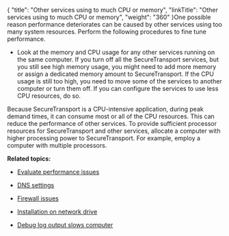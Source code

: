 {
    "title": "Other services using to much CPU or memory",
    "linkTitle": "Other services using to much CPU or memory",
    "weight": "360"
}One possible reason performance deteriorates can be caused by other services using too many system resources. Perform the following procedures to fine tune performance.

-   Look at the memory and CPU usage for any other services running on the same computer. If you turn off all the SecureTransport services, but you still see high memory usage, you might need to add more memory or assign a dedicated memory amount to SecureTransport. If the CPU usage is still too high, you need to move some of the services to another computer or turn them off. If you can configure the services to use less CPU resources, do so.

Because SecureTransport is a CPU-intensive application, during peak demand times, it can consume most or all of the CPU resources. This can reduce the performance of other services. To provide sufficient processor resources for SecureTransport and other services, allocate a computer with higher processing power to SecureTransport. For example, employ a computer with multiple processors.

**Related topics:**

-   [Evaluate performance issues](../t_st_evaluate_performance_issues)
-   [DNS settings](../t_st_dns_settings)
-   [Firewall issues](../t_st_firewall_issues)
-   [Installation on network drive](../t_st_installation_on_network_drive)
-   [Debug log output slows computer](../t_st_debug_log_output_slows_computer)
